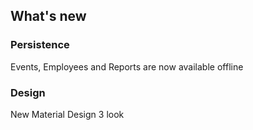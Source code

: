 ## What's new

### Persistence
Events, Employees and Reports are now available offline

### Design
New Material Design 3 look